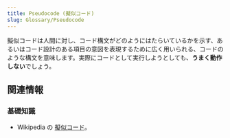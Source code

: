 ```yaml
---
title: Pseudocode (擬似コード)
slug: Glossary/Pseudocode
---
```


擬似コードは人間に対し、コード構文がどのようにはたらいているかを示す、あるいはコード設計のある項目の意図を表現するために広く用いられる、コードのような構文を意味します。実際にコードとして実行しようとしても、**うまく動作しない**でしょう。

## 関連情報

### 基礎知識

- Wikipedia の [擬似コード](https://ja.wikipedia.org/wiki/擬似コード)。
